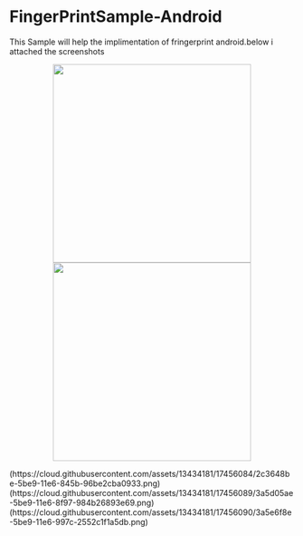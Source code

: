 # FingerPrintSample-Android
This Sample will help the implimentation of fringerprint android.below i attached the screenshots
<p align="center">
  <img src="https://cloud.githubusercontent.com/assets/13434181/17456084/2c3648be-5be9-11e6-845b-96be2cba0933.png" width="350"/>
  <img src="https://cloud.githubusercontent.com/assets/13434181/17456089/3a5d05ae-5be9-11e6-8f97-984b26893e69.png" width="350"/>
</p>
(https://cloud.githubusercontent.com/assets/13434181/17456084/2c3648be-5be9-11e6-845b-96be2cba0933.png)
(https://cloud.githubusercontent.com/assets/13434181/17456089/3a5d05ae-5be9-11e6-8f97-984b26893e69.png)
(https://cloud.githubusercontent.com/assets/13434181/17456090/3a5e6f8e-5be9-11e6-997c-2552c1f1a5db.png)
